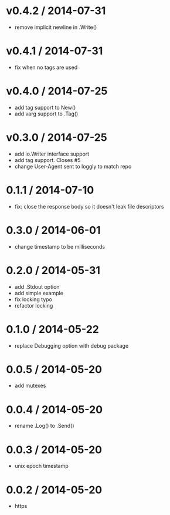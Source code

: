 
v0.4.2 / 2014-07-31
==================

 * remove implicit newline in .Write()

v0.4.1 / 2014-07-31
==================

 * fix when no tags are used

v0.4.0 / 2014-07-25
==================

 * add tag support to New()
 * add varg support to .Tag()

v0.3.0 / 2014-07-25
==================

 * add io.Writer interface support
 * add tag support. Closes #5
 * change User-Agent sent to loggly to match repo

0.1.1 / 2014-07-10
==================

 * fix: close the response body so it doesn't leak file descriptors

0.3.0 / 2014-06-01
==================

 * change timestamp to be milliseconds

0.2.0 / 2014-05-31
==================

 * add .Stdout option
 * add simple example
 * fix locking typo
 * refactor locking

0.1.0 / 2014-05-22
==================

 * replace Debugging option with debug package

0.0.5 / 2014-05-20
==================

 * add mutexes

0.0.4 / 2014-05-20
==================

 * rename .Log() to .Send()

0.0.3 / 2014-05-20
==================

 * unix epoch timestamp

0.0.2 / 2014-05-20
==================

 * https
